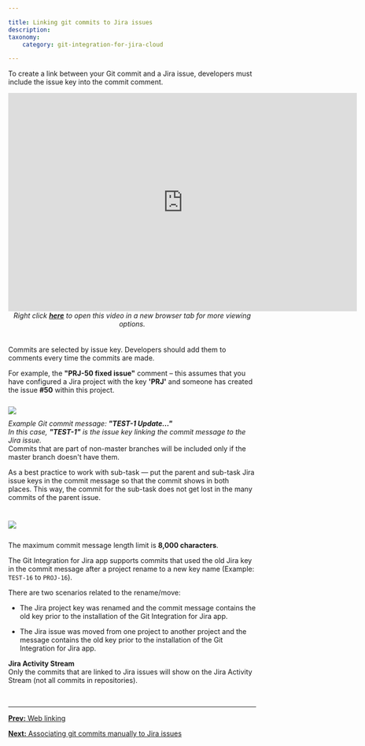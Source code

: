 ```yaml
---

title: Linking git commits to Jira issues
description:
taxonomy:
    category: git-integration-for-jira-cloud

---
```


To create a link between your Git commit and a Jira issue, developers must include the issue key into the commit comment.

<div class='embed-container embed-container--16-10'>
    <iframe width='709' height='443' src='https://fast.wistia.com/embed/iframe/cs229y2gzj?videoFoam=true' frameborder='0' allowfullscreen ></iframe>
</div>

<div align='center' style='margin-too:10px;margin-bottom:35px'>
    <i>Right click <a href='https://bigbrassband.wistia.com/medias/cs229y2gzj'><b>here</b></a> to open this video in a new browser tab for more viewing options.</i>
</div>

Commits are selected by issue key. Developers should add them to comments every time the commits are made.

<div class="bbb-callout bbb--tip">
    <div class="irow">
    <div class="ilogobox">
        <span class="logoimg"></span>
    </div>
    <div class="imsgbox">
        For example, the <b>"PRJ-50 fixed issue"</b> comment – this assumes that you have configured a Jira project with the key <b>'PRJ'</b> and someone has created the issue <b>#50</b> within this project.
    </div>
    </div>
</div>

<img src='/wp-content/uploads/gij-gitcloud-git-commits-commits-info.png' style='margin-top:25px' />

<div style='margin-top:10px'><i>Example Git commit message: <b>"TEST-1 Update..."</b><br>
In this case, <b>"TEST-1"</b> is the issue key linking the commit message to the Jira issue.</i></div>

<div class="bbb-callout bbb--alert">
    <div class="irow">
    <div class="ilogobox">
        <span class="logoimg"></span>
    </div>
    <div class="imsgbox">
        Commits that are part of non-master branches will be included only if the master branch doesn't have them.
    </div>
    </div>
</div>

As a best practice to work with sub-task — put the parent and sub-task Jira issue keys in the commit message so that the commit shows in both places. This way, the commit for the sub-task does not get lost in the many commits of the parent issue.

<img src='/wp-content/uploads/gij-gitcloud-git-commit-commit-sel-subtask.png' style='margin:25px auto' />

<div class="bbb-callout bbb--info">
    <div class="irow">
    <div class="ilogobox">
        <span class="logoimg"></span>
    </div>
    <div class="imsgbox">
        The maximum commit message length limit is <b>8,000 characters</b>.
    </div>
    </div>
</div>

The Git Integration for Jira app supports commits that used the old Jira key in the commit message after a project rename to a new key name (Example: `TEST-16` to `PROJ-16`).

There are two scenarios related to the rename/move:

*   The Jira project key was renamed and the commit message contains the old key prior to the installation of the Git Integration for Jira app.

*   The Jira issue was moved from one project to another project and the message contains the old key prior to the installation of the Git Integration for Jira app.

<div class="bbb-callout bbb--info">
    <div class="irow">
    <div class="ilogobox">
        <span class="logoimg"></span>
    </div>
    <div class="imsgbox">
        <b>Jira Activity Stream</b><br>
        Only the commits that are linked to Jira issues will show on the Jira Activity Stream (not all commits in repositories).
    </div>
    </div>
</div>

&nbsp;
* * *

[**Prev:** Web linking](/git-integration-for-jira-cloud/web-linking-gij-cloud)

[**Next:** Associating git commits manually to Jira issues](/git-integration-for-jira-cloud/associating-git-commits-manually-to-jira-issues-gij-cloud)

